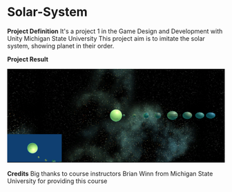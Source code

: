 # Solar-System

**Project Definition**
It's a project 1 in the Game Design and Development with Unity Michigan State University
This project aim is to imitate the solar system, showing planet in their order.

**Project Result**

![alt text](https://github.com/driskimaulana/Solar-System/blob/main/Solar-System/ScreenShots/Solar%20System%20ScreenShots.png?raw=true)

**Credits**
Big thanks to course instructors Brian Winn from Michigan State University for providing this course
